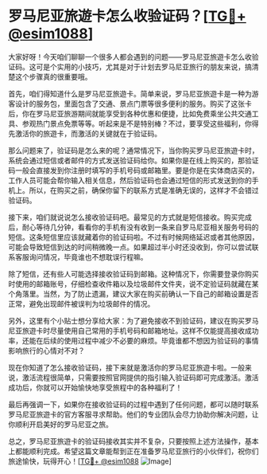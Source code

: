 # 罗马尼亚旅遊卡怎么收验证码？[[TG💪+ @esim1088](https://t.me/s/esim1088)]

大家好呀！今天咱们聊聊一个很多人都会遇到的问题——罗马尼亚旅遊卡怎么收验证码。这可是个实用的小技巧，尤其是对于计划去罗马尼亚旅行的朋友来说，搞清楚这个步骤真的很重要哦。

首先，咱们得知道什么是罗马尼亚旅遊卡。简单来说，罗马尼亚旅遊卡是一种为游客设计的服务包，里面包含了交通、景点门票等很多便利的服务。购买了这张卡后，你在罗马尼亚旅游期间就能享受到各种优惠和便捷，比如免费乘坐公共交通工具、参观热门景点免票等等。听起来是不是特别棒？不过，要享受这些福利，你得先激活你的旅遊卡，而激活的关键就在于验证码。

那么问题来了，验证码是怎么来的呢？通常情况下，当你购买罗马尼亚旅遊卡时，系统会通过短信或者邮件的方式发送验证码给你。如果你是在线上购买的，那验证码一般会直接发到你注册时填写的手机号码或邮箱里。要是你是在实体商店买的，工作人员可能会帮你输入相关信息，然后验证码也会通过短信的形式发送到你的手机上。所以，在购买之前，确保你留下的联系方式是准确无误的，这样才不会错过验证码。

接下来，咱们就说说怎么接收验证码吧。最常见的方式就是短信接收。购买完成后，耐心等待几分钟，看看你的手机有没有收到一条来自罗马尼亚相关服务号码的短信。这条短信里应该就藏着你的验证码啦。不过有时候网络延迟或者其他原因，可能会导致短信到达的时间稍微晚一点。如果超过半小时还没收到，你可以尝试联系客服询问情况，毕竟谁也不想耽误行程嘛。

除了短信，还有些人可能选择接收验证码到邮箱。这种情况下，你需要登录你购买时使用的邮箱账号，仔细检查收件箱以及垃圾邮件文件夹，说不定验证码就藏在某个角落里。当然，为了防止遗漏，建议大家在购买前确认一下自己的邮箱设置是否正常，避免出现邮件被误判为垃圾邮件的情况。

另外，这里有个小贴士想分享给大家：为了避免接收不到验证码，建议在购买罗马尼亚旅遊卡时尽量使用自己常用的手机号码和邮箱地址。这样不仅能提高接收成功率，还能在后续的使用过程中减少不必要的麻烦。毕竟谁都不想因为验证码的事情影响旅行的心情对不对？

现在你知道了怎么接收验证码，接下来就是激活你的罗马尼亚旅遊卡啦。一般来说，激活流程很简单，只需要按照官网提供的指引输入验证码即可完成激活。激活成功后，你就可以开始愉快地享受旅程中的各种福利了！

最后再强调一下，如果你在接收验证码的过程中遇到了任何问题，都可以随时联系罗马尼亚旅遊卡的官方客服寻求帮助。他们的专业团队会尽力协助你解决问题，让你顺利开启美好的罗马尼亚之旅。

总之，罗马尼亚旅遊卡的验证码接收其实并不复杂，只要按照上述方法操作，基本上都能顺利完成。希望这篇文章能帮到正在准备罗马尼亚旅行的小伙伴们，祝你们旅途愉快，玩得开心！[[TG💪+ @esim1088](https://t.me/s/esim1088) ![Image](https://i.postimg.cc/4NQfJmqS/Snipaste-2025-05-13-00-14-12.png)]